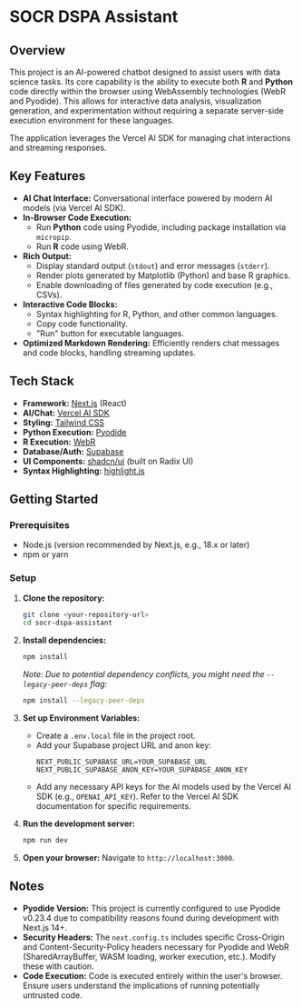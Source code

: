 # SOCR DSPA Assistant

## Overview

This project is an AI-powered chatbot designed to assist users with data science tasks. Its core capability is the ability to execute both **R** and **Python** code directly within the browser using WebAssembly technologies (WebR and Pyodide). This allows for interactive data analysis, visualization generation, and experimentation without requiring a separate server-side execution environment for these languages.

The application leverages the Vercel AI SDK for managing chat interactions and streaming responses.

## Key Features

*   **AI Chat Interface:** Conversational interface powered by modern AI models (via Vercel AI SDK).
*   **In-Browser Code Execution:** 
    *   Run **Python** code using Pyodide, including package installation via `micropip`.
    *   Run **R** code using WebR.
*   **Rich Output:**
    *   Display standard output (`stdout`) and error messages (`stderr`).
    *   Render plots generated by Matplotlib (Python) and base R graphics.
    *   Enable downloading of files generated by code execution (e.g., CSVs).
*   **Interactive Code Blocks:** 
    *   Syntax highlighting for R, Python, and other common languages.
    *   Copy code functionality.
    *   "Run" button for executable languages.
*   **Optimized Markdown Rendering:** Efficiently renders chat messages and code blocks, handling streaming updates.

## Tech Stack

*   **Framework:** [Next.js](https://nextjs.org/) (React)
*   **AI/Chat:** [Vercel AI SDK](https://sdk.vercel.ai/)
*   **Styling:** [Tailwind CSS](https://tailwindcss.com/)
*   **Python Execution:** [Pyodide](https://pyodide.org/)
*   **R Execution:** [WebR](https://docs.r-wasm.org/webr/latest/)
*   **Database/Auth:** [Supabase](https://supabase.com/)
*   **UI Components:** [shadcn/ui](https://ui.shadcn.com/) (built on Radix UI)
*   **Syntax Highlighting:** [highlight.js](https://highlightjs.org/)

## Getting Started

### Prerequisites

*   Node.js (version recommended by Next.js, e.g., 18.x or later)
*   npm or yarn

### Setup

1.  **Clone the repository:**
    ```bash
    git clone <your-repository-url>
    cd socr-dspa-assistant 
    ```

2.  **Install dependencies:**
    ```bash
    npm install
    ```
    *Note: Due to potential dependency conflicts, you might need the `--legacy-peer-deps` flag:* 
    ```bash
    npm install --legacy-peer-deps
    ```

3.  **Set up Environment Variables:**
    *   Create a `.env.local` file in the project root.
    *   Add your Supabase project URL and anon key:
        ```env
        NEXT_PUBLIC_SUPABASE_URL=YOUR_SUPABASE_URL
        NEXT_PUBLIC_SUPABASE_ANON_KEY=YOUR_SUPABASE_ANON_KEY
        ```
    *   Add any necessary API keys for the AI models used by the Vercel AI SDK (e.g., `OPENAI_API_KEY`). Refer to the Vercel AI SDK documentation for specific requirements.

4.  **Run the development server:**
    ```bash
    npm run dev
    ```

5.  **Open your browser:** Navigate to `http://localhost:3000`.

## Notes

*   **Pyodide Version:** This project is currently configured to use Pyodide v0.23.4 due to compatibility reasons found during development with Next.js 14+.
*   **Security Headers:** The `next.config.ts` includes specific Cross-Origin and Content-Security-Policy headers necessary for Pyodide and WebR (SharedArrayBuffer, WASM loading, worker execution, etc.). Modify these with caution.
*   **Code Execution:** Code is executed entirely within the user's browser. Ensure users understand the implications of running potentially untrusted code.
